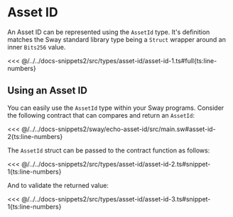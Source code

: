# Asset ID

An Asset ID can be represented using the `AssetId` type. It's definition matches the Sway standard library type being a `Struct` wrapper around an inner `Bits256` value.

<<< @/../../docs-snippets2/src/types/asset-id/asset-id-1.ts#full{ts:line-numbers}

## Using an Asset ID

You can easily use the `AssetId` type within your Sway programs. Consider the following contract that can compares and return an `AssetId`:

<<< @/../../docs-snippets2/sway/echo-asset-id/src/main.sw#asset-id-2{ts:line-numbers}

The `AssetId` struct can be passed to the contract function as follows:

<<< @/../../docs-snippets2/src/types/asset-id/asset-id-2.ts#snippet-1{ts:line-numbers}

And to validate the returned value:

<<< @/../../docs-snippets2/src/types/asset-id/asset-id-3.ts#snippet-1{ts:line-numbers}
